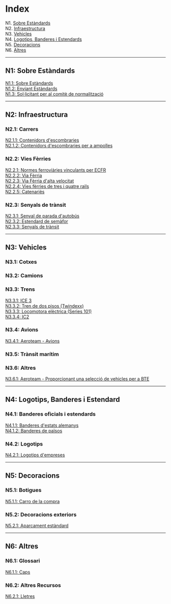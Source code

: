 # Index

N1. [Sobre Estàndards](#n1)  
N2. [Infraestructura](#n2)  
N3. [Vehicles](#n3)  
N4. [Logotips, Banderes i Estendards](#n4)  
N5. [Decoracions](#n5)  
N6. [Altres](#n6)

***

## N1: Sobre Estàndards

[N1.1: Sobre Estàndards](/EN/N1/1)  
[N1.2: Enviant Estàndards](/EN/N1/2)  
[N1.3: Sol·licitant per al comitè de normalització](/EN/N1/3)

***

## N2: Infraestructura
### N2.1: Carrers
[N2.1.1: Contenidors d'escombraries](/EN/N2/1/1)  
[N2.1.2: Contenidors d'escombraries per a ampolles](/EN/N2/1/2)    
### N2.2: Vies Fèrries
[N2.2.1: Normes ferroviàries vinculants per ECFR](/EN/N2/2/1)   
[N2.2.2: Via Fèrria](/EN/N2/2/2)    
[N2.2.3: Via Fèrria d'alta velocitat](/EN/N2/2/3)    
[N2.2.4: Vies fèrries de tres i quatre rails](/EN/N2/2/4)     
[N2.2.5: Catenariès](/EN/N2/2/5)
### N2.3: Senyals de trànsit
[N2.3.1: Senyal de parada d'autobús](/EN/N2/3/1)  
[N2.3.2: Estendard de semàfor](/EN/N2/3/2)   
[N2.3.3: Senyals de trànsit](/EN/N2/3/3)

***

## N3: Vehicles
### N3.1: Cotxes
### N3.2: Camions
### N3.3: Trens
[N3.3.1: ICE 3](/EN/N3/3/1)  
[N3.3.2: Tren de dos pisos (Twindexx)](/EN/N3/3/2)  
[N3.3.3: Locomotora elèctrica (Series 101)](/EN/N3/3/3)    
[N3.3.4: IC2 ](/EN/N3/3/4)
### N3.4: Avions
[N3.4.1: Aeroteam - Avions](/EN/N3/4/1)
### N3.5: Trànsit marítim
### N3.6: Altres
[N3.6.1: Aeroteam - Proporcionant una selecció de vehicles per a BTE](/EN/N3/6/1)

***

## N4: Logotips, Banderes i Estendard
### N4.1: Banderes oficials i estendards
[N4.1.1: Banderes d'estats alemanys](/EN/N4/1/1)  
[N4.1.2: Banderes de països](/EN/N4/1/2)
### N4.2: Logotips
[N4.2.1: Logotips d'empreses](/EN/N4/2/1)

***

## N5: Decoracions
### N5.1: Botigues
[N5.1.1: Carro de la compra](/EN/N5/1/1)
### N5.2: Decoracions exteriors
[N5.2.1: Aparcament estàndard](/EN/N5/2/1)

***

## N6: Altres
### N6.1: Glossari
[N6.1.1: Caps](/EN/N6/1/1)
### N6.2: Altres Recursos
[N6.2.1: Lletres](/EN/N6/2/1)